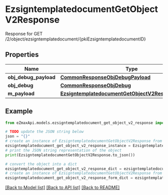 # EzsigntemplatedocumentGetObjectV2Response

Response for GET /2/object/ezsigntemplatedocument/{pkiEzsigntemplatedocumentID}

## Properties

Name | Type | Description | Notes
------------ | ------------- | ------------- | -------------
**obj_debug_payload** | [**CommonResponseObjDebugPayload**](CommonResponseObjDebugPayload.md) |  | 
**obj_debug** | [**CommonResponseObjDebug**](CommonResponseObjDebug.md) |  | [optional] 
**m_payload** | [**EzsigntemplatedocumentGetObjectV2ResponseMPayload**](EzsigntemplatedocumentGetObjectV2ResponseMPayload.md) |  | 

## Example

```python
from eZmaxApi.models.ezsigntemplatedocument_get_object_v2_response import EzsigntemplatedocumentGetObjectV2Response

# TODO update the JSON string below
json = "{}"
# create an instance of EzsigntemplatedocumentGetObjectV2Response from a JSON string
ezsigntemplatedocument_get_object_v2_response_instance = EzsigntemplatedocumentGetObjectV2Response.from_json(json)
# print the JSON string representation of the object
print(EzsigntemplatedocumentGetObjectV2Response.to_json())

# convert the object into a dict
ezsigntemplatedocument_get_object_v2_response_dict = ezsigntemplatedocument_get_object_v2_response_instance.to_dict()
# create an instance of EzsigntemplatedocumentGetObjectV2Response from a dict
ezsigntemplatedocument_get_object_v2_response_form_dict = ezsigntemplatedocument_get_object_v2_response.from_dict(ezsigntemplatedocument_get_object_v2_response_dict)
```
[[Back to Model list]](../README.md#documentation-for-models) [[Back to API list]](../README.md#documentation-for-api-endpoints) [[Back to README]](../README.md)


